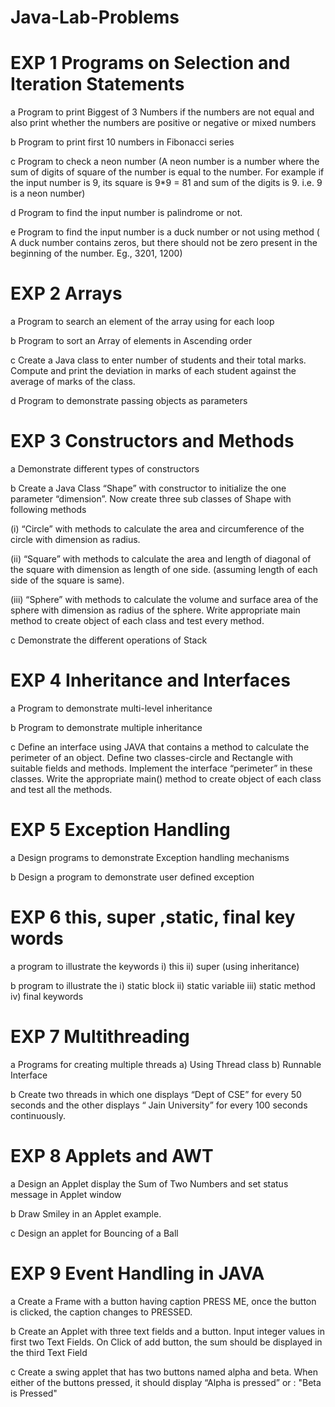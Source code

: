 # Java-Lab-Problems


# EXP 1 Programs on Selection and Iteration Statements

a Program to print Biggest of 3 Numbers if the numbers are not equal and also 
print whether the numbers are positive or negative or mixed numbers 

b Program to print first 10 numbers in Fibonacci series 

c Program to check a neon number (A neon number is a number where the 
sum of digits of square of the number is equal to the number. For example if 
the input number is 9, its square is 9*9 = 81 and sum of the digits is 9. i.e. 9 
is a neon number)

d Program to find the input number is palindrome or not. 

e Program to find the input number is a duck number or not using method ( A 
duck number contains zeros, but there should not be zero present in the 
beginning of the number. Eg., 3201, 1200)

# EXP 2 Arrays 

a Program to search an element of the array using for each loop 

b Program to sort an Array of elements in Ascending order 
 
c Create a Java class to enter number of students and their total marks. 
Compute and print the deviation in marks of each student against the 
average of marks of the class.

d Program to demonstrate passing objects as parameters

# EXP 3 Constructors and Methods

a Demonstrate different types of constructors 

b Create a Java Class “Shape” with constructor to initialize the one parameter 
“dimension”. Now create three sub classes of Shape with following methods 

(i) “Circle” with methods to calculate the area and circumference of the 
circle with dimension as radius.

(ii) “Square” with methods to calculate the 
area and length of diagonal of the square with dimension as length of one 
side. (assuming length of each side of the square is same).

(iii) “Sphere” 
with methods to calculate the volume and surface area of the sphere with 
dimension as radius of the sphere. Write appropriate main method to create 
object of each class and test every method.


c Demonstrate the different operations of Stack 

# EXP 4 Inheritance and Interfaces

a Program to demonstrate multi-level inheritance 

b Program to demonstrate multiple inheritance 

c Define an interface using JAVA that contains a method to calculate the 
perimeter of an object. Define two classes-circle and Rectangle with suitable 
fields and methods. Implement the interface “perimeter” in these classes. 
Write the appropriate main() method to create object of each class and test 
all the methods.


# EXP 5 Exception Handling 

a Design programs to demonstrate Exception handling mechanisms 

b Design a program to demonstrate user defined exception 

# EXP 6 this, super ,static, final key words

a program to illustrate the keywords i) this ii) super (using inheritance) 

b program to illustrate the i) static block ii) static variable iii) static method 
iv) final keywords


# EXP 7 Multithreading
a Programs for creating multiple threads a) Using Thread class b) Runnable 
Interface

b Create two threads in which one displays “Dept of CSE” for every 50 
seconds and the other displays “ Jain University” for every 100 seconds 
continuously.


# EXP 8 Applets and AWT 

a Design an Applet display the Sum of Two Numbers and set status message 
in Applet window 

b Draw Smiley in an Applet example.

c Design an applet for Bouncing of a Ball 

# EXP 9 Event Handling in JAVA 

a Create a Frame with a button having caption PRESS ME, once the button is 
clicked, the caption changes to PRESSED.

b Create an Applet with three text fields and a button. Input integer values in 
first two Text Fields. On Click of add button, the sum should be displayed in 
the third Text Field

c Create a swing applet that has two buttons named alpha and beta. When 
either of the buttons pressed, it should display “Alpha is pressed” or : "Beta is Pressed"

